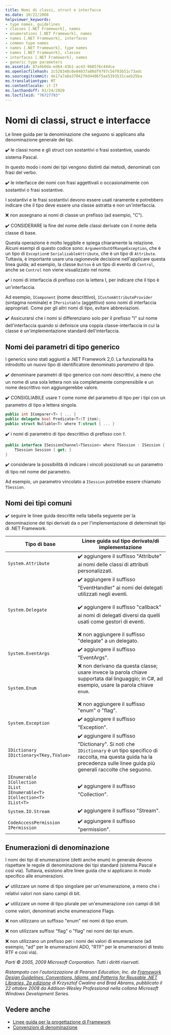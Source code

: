 ```yaml
---
title: Nomi di classi, struct e interfacce
ms.date: 10/22/2008
helpviewer_keywords:
- type names, guidelines
- classes [.NET Framework], names
- enumerations [.NET Framework], names
- names [.NET Framework], interfaces
- common type names
- names [.NET Framework], type names
- names [.NET Framework], classes
- interfaces [.NET Framework], names
- generic type parameters
ms.assetid: 87a4b0da-ed64-43b1-ac43-968576c444ce
ms.openlocfilehash: 2c528348c0e84037a80df9797c56f03b51c73adc
ms.sourcegitcommit: de17a7a0a37042f0d4406f5ae5393531caeb25ba
ms.translationtype: MT
ms.contentlocale: it-IT
ms.lasthandoff: 01/24/2020
ms.locfileid: "76727793"
---
```

# <a name="names-of-classes-structs-and-interfaces"></a>Nomi di classi, struct e interfacce
Le linee guida per la denominazione che seguono si applicano alla denominazione generale dei tipi.

 ✔️ le classi nome e gli struct con sostantivi o frasi sostantive, usando sistema Pascal.

 In questo modo i nomi dei tipi vengono distinti dai metodi, denominati con frasi del verbo.

 ✔️ le interfacce dei nomi con frasi aggettivali o occasionalmente con sostantivi o frasi sostantive.

 I sostantivi e le frasi sostantivi devono essere usati raramente e potrebbero indicare che il tipo deve essere una classe astratta e non un'interfaccia.

 ❌ non assegnano ai nomi di classe un prefisso (ad esempio, "C").

 ✔️ CONSIDERARE la fine del nome delle classi derivate con il nome della classe di base.

 Questa operazione è molto leggibile e spiega chiaramente la relazione. Alcuni esempi di questo codice sono: `ArgumentOutOfRangeException`, che è un tipo di `Exception`e `SerializableAttribute`, che è un tipo di `Attribute`. Tuttavia, è importante usare una ragionevole decisione nell'applicare questa linea guida; ad esempio, la classe `Button` è un tipo di evento di `Control`, anche se `Control` non viene visualizzato nel nome.

 ✔️ i nomi di interfaccia di prefisso con la lettera I, per indicare che il tipo è un'interfaccia.

 Ad esempio, `IComponent` (nome descrittivo), `ICustomAttributeProvider` (sintagma nominale) e `IPersistable` (aggettivo) sono nomi di interfaccia appropriati. Come per gli altri nomi di tipo, evitare abbreviazioni.

 ✔️ Assicurarsi che i nomi si differenziano solo per il prefisso "I" sul nome dell'interfaccia quando si definisce una coppia classe-interfaccia in cui la classe è un'implementazione standard dell'interfaccia.

## <a name="names-of-generic-type-parameters"></a>Nomi dei parametri di tipo generico
 I generics sono stati aggiunti a .NET Framework 2,0. La funzionalità ha introdotto un nuovo tipo di identificatore denominato *parametro di tipo*.

 ✔️ denominare parametri di tipo generico con nomi descrittivi, a meno che un nome di una sola lettera non sia completamente comprensibile e un nome descrittivo non aggiungerebbe valore.

 ✔️ CONSIGLIABILE usare `T` come nome del parametro di tipo per i tipi con un parametro di tipo a lettera singola.

```csharp
public int IComparer<T> { ... }
public delegate bool Predicate<T>(T item);
public struct Nullable<T> where T:struct { ... }
```

 ✔️ i nomi di parametro di tipo descrittivo di prefisso con `T`.

```csharp
public interface ISessionChannel<TSession> where TSession : ISession {
    TSession Session { get; }
}
```

 ✔️ considerare la possibilità di indicare i vincoli posizionati su un parametro di tipo nel nome del parametro.

 Ad esempio, un parametro vincolato a `ISession` potrebbe essere chiamato `TSession`.

## <a name="names-of-common-types"></a>Nomi dei tipi comuni
 ✔️ seguire le linee guida descritte nella tabella seguente per la denominazione dei tipi derivati da o per l'implementazione di determinati tipi di .NET Framework.

|Tipo di base|Linee guida sul tipo derivato/di implementazione|
|---------------|------------------------------------------|
|`System.Attribute`|✔️ aggiungere il suffisso "Attribute" ai nomi delle classi di attributi personalizzati.|
|`System.Delegate`|✔️ aggiungere il suffisso "EventHandler" ai nomi dei delegati utilizzati negli eventi.<br /><br /> ✔️ aggiungere il suffisso "callback" ai nomi di delegati diversi da quelli usati come gestori di eventi.<br /><br /> ❌ non aggiungere il suffisso "delegate" a un delegato.|
|`System.EventArgs`|✔️ aggiungere il suffisso "EventArgs".|
|`System.Enum`|❌ non derivano da questa classe; usare invece la parola chiave supportata dal linguaggio; in C#, ad esempio, usare la parola chiave `enum`.<br /><br /> ❌ non aggiungere il suffisso "enum" o "flag".|
|`System.Exception`|✔️ aggiungere il suffisso "Exception".|
|`IDictionary` <br /> `IDictionary<TKey,TValue>`|✔️ aggiungere il suffisso "Dictionary". Si noti che `IDictionary` è un tipo specifico di raccolta, ma questa guida ha la precedenza sulle linee guida più generali raccolte che seguono.|
|`IEnumerable` <br /> `ICollection` <br /> `IList` <br /> `IEnumerable<T>` <br /> `ICollection<T>` <br /> `IList<T>`|✔️ aggiungere il suffisso "Collection".|
|`System.IO.Stream`|✔️ aggiungere il suffisso "Stream".|
|`CodeAccessPermission IPermission`|✔️ aggiungere il suffisso "permission".|

## <a name="naming-enumerations"></a>Enumerazioni di denominazione
 I nomi dei tipi di enumerazione (detti anche enum) in generale devono rispettare le regole di denominazione dei tipi standard (sistema Pascal e così via). Tuttavia, esistono altre linee guida che si applicano in modo specifico alle enumerazioni.

 ✔️ utilizzare un nome di tipo singolare per un'enumerazione, a meno che i relativi valori non siano campi di bit.

 ✔️ utilizzare un nome di tipo plurale per un'enumerazione con campi di bit come valori, denominati anche enumerazione Flags.

 ❌ non utilizzano un suffisso "enum" nei nomi di tipo enum.

 ❌ non utilizzare suffissi "flag" o "flag" nei nomi dei tipi enum.

 ❌ non utilizzano un prefisso per i nomi dei valori di enumerazione (ad esempio, "ad" per le enumerazioni ADO, "RTF" per le enumerazioni di testo RTF e così via).

 *Parti © 2005, 2009 Microsoft Corporation. Tutti i diritti riservati.*

 *Ristampato con l'autorizzazione di Pearson Education, Inc. da [Framework Design Guidelines: Conventions, Idioms, and Patterns for Reusable .NET Libraries, 2a edizione](https://www.informit.com/store/framework-design-guidelines-conventions-idioms-and-9780321545619) di Krzysztof Cwalina and Brad Abrams, pubblicato il 22 ottobre 2008 da Addison-Wesley Professional nella collana Microsoft Windows Development Series.*

## <a name="see-also"></a>Vedere anche

- [Linee guida per la progettazione di Framework](../../../docs/standard/design-guidelines/index.md)
- [Convenzioni di denominazione](../../../docs/standard/design-guidelines/naming-guidelines.md)
